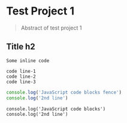 # Test Project 1
> Abstract of test project 1

## Title h2

`Some inline code`

```
code line-1
code line-2
code line-3
```

``` js
console.log('JavaScript code blocks fence')  
console.log('2nd line')
```

    console.log('JavaScript code blocks')
    console.log('2nd line')

